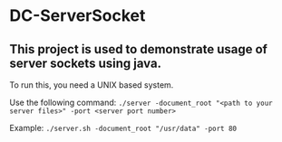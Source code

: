 # DC-ServerSocket
## This project is used to demonstrate usage of server sockets using java.
To run this, you need a UNIX based system.

Use the following command:
`./server -document_root "<path to your server files>" -port <server port number>`

Example:
`./server.sh -document_root "/usr/data" -port 80`
